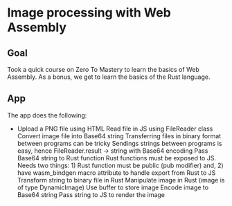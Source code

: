 # Image processing with Web Assembly
## Goal
Took a quick course on Zero To Mastery to learn the basics of Web Assembly. As a bonus, we get to learn the basics of the Rust language.
## App
The app does the following:
- Upload a PNG file using HTML
Read file in JS using FileReader class
Convert image file into Base64 string
Transferring files in binary format between programs can be tricky
Sendings strings between programs is easy, hence FileReader.result → string with Base64 encoding
Pass Base64 string to Rust function
Rust functions must be exposed to JS. Needs two things: 1) Rust function must be public (pub modifier) and, 2) have wasm_bindgen macro attribute to handle export from Rust to JS
Transform string to binary file in Rust
Manipulate image in Rust (image is of type DynamicImage)
Use buffer to store image
Encode image to Base64 string
Pass string to JS to render the image
